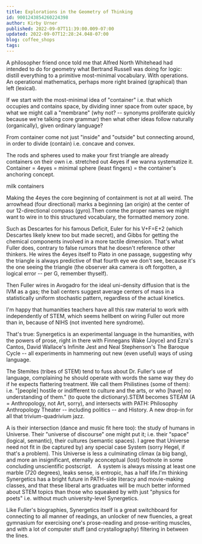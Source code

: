 ```yaml
---
title: Explorations in the Geometry of Thinking
id: 9001243854260224398
author: Kirby Urner
published: 2022-09-07T11:39:00.009-07:00
updated: 2022-09-07T12:28:24.048-07:00
blog: coffee_shops
tags: 
---
```


A philosopher friend once told me that Alfred North Whitehead had intended to do for geometry what Bertrand Russell was doing for logic:  distill everything to a primitive most-minimal vocabulary.  With operations.  An operational mathematics, perhaps more right brained (graphical) than left (lexical).

If we start with the most-minimal idea of "container" i.e. that which occupies and contains space, by dividing inner space from outer space, by what we might call a "membrane" (why not? -- synonyms proliferate quickly because we're talking core grammar) then what other ideas follow naturally (organically), given ordinary language? 

From container come not just "inside" and "outside" but connecting around, in order to divide (contain) i.e. concave and convex.  

The rods and spheres used to make your first triangle are already containers on their own i.e. stretched out 4eyes if we wanna systematize it.  Container = 4eyes = minimal sphere (least fingers) = the container's anchoring concept. 

 milk containers 

Making the 4eyes the core beginning of containment is not at all weird.  The arrowhead (four directional) marks a beginning (an origin) at the center of our 12-directional compass (gyro).Then come the proper names we might want to wire in to this structured vocabulary, the formatted memory zone. 

Such as Descartes for his famous Deficit, Euler for his V+F=E+2 (which Descartes likely knew too but made secret), and Gibbs for getting the chemical components involved in a more tactile dimension.   That's what Fuller does, contrary to false rumors that he doesn't reference other thinkers.  He wires the 4eyes itself to Plato in one passage, suggesting why the triangle is always predictive of that fourth eye we don't see, because it's the one seeing the triangle (the observer aka camera is oft forgotten, a logical error -- per G, remember thyself). 

Then Fuller wires in Avogadro for the ideal uni-density diffusion that is the IVM as a gas; the ball centers suggest average centers of mass in a statistically uniform stochastic pattern, regardless of the actual kinetics.

I'm happy that humanities teachers have all this raw material to work with independently of STEM, which seems hellbent on wiring Fuller out more than in, because of NIHS (not invented here syndrome). 

That's true: Synergetics is an experimental language in the humanities, with the powers of prose, right in there with Finnegans Wake (Joyce) and Ezra's Cantos, David Wallace's Infinite Jest and Neal Stephenson's The Baroque Cycle -- all experiments in hammering out new (even useful) ways of using language. 

The Stemites (tribes of STEM) tend to fuss about Dr. Fuller's use of language, complaining he should operate with words the same way they do if he expects flattering treatment.  We call them Philistines (some of them): i.e. "[people] hostile or indifferent to culture and the arts, or who [have] no understanding of them." (to quote the dictionary).STEM becomes STEAM (A = Anthropology, not Art, sorry), and intersects with PATH:  Philosophy Anthropology Theater -- including politics -- and History.  A new drop-in for all that trivium-quadrivium jazz.

A is their intersection (dance and music fit here too): the study of humans in Universe.  Their "universe of discourse" one might put it; i.e. their "space" (logical, semantic), their cultures (semantic spaces). I agree that Universe need not fit in (be captured by) any special case System (sorry Hegel, if that's a problem). This Universe is less a culminating climax (a big bang), and more an insignificant, eternally aconceptual (lost) footnote in some concluding unscientific postscript.   
A system is always missing at least one marble (720 degrees), leaks sense, is entropic, has a half life.I'm thinking Synergetics has a bright future in PATH-side literacy and movie-making classes, and that these liberal arts graduates will be much better informed about STEM topics than those who squeaked by with just "physics for poets" i.e. without much university-level Synergetics. 

Like Fuller's biographies, Synergetics itself is a great switchboard for connecting to all manner of readings, an unlocker of new fluencies, a great gymnasium for exercising one's prose-reading and prose-writing muscles, and with a lot of computer stuff (and crystallography) filtering in between the lines.